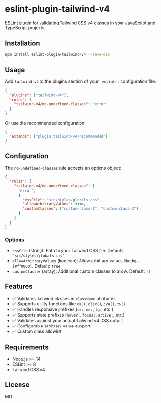 # eslint-plugin-tailwind-v4

ESLint plugin for validating Tailwind CSS v4 classes in your JavaScript and TypeScript projects.

## Installation

```bash
npm install eslint-plugin-tailwind-v4 --save-dev
```

## Usage

Add `tailwind-v4` to the plugins section of your `.eslintrc` configuration file:

```json
{
  "plugins": ["tailwind-v4"],
  "rules": {
    "tailwind-v4/no-undefined-classes": "error"
  }
}
```

Or use the recommended configuration:

```json
{
  "extends": ["plugin:tailwind-v4/recommended"]
}
```

## Configuration

The `no-undefined-classes` rule accepts an options object:

```json
{
  "rules": {
    "tailwind-v4/no-undefined-classes": [
      "error",
      {
        "cssFile": "src/styles/globals.css",
        "allowArbitraryValues": true,
        "customClasses": ["custom-class-1", "custom-class-2"]
      }
    ]
  }
}
```

### Options

- `cssFile` (string): Path to your Tailwind CSS file. Default: `"src/styles/globals.css"`
- `allowArbitraryValues` (boolean): Allow arbitrary values like `bg-[#ff0000]`. Default: `true`
- `customClasses` (array): Additional custom classes to allow. Default: `[]`

## Features

- ✅ Validates Tailwind classes in `className` attributes
- ✅ Supports utility functions like `cn()`, `clsx()`, `cva()`, `tw()`
- ✅ Handles responsive prefixes (`sm:`, `md:`, `lg:`, etc.)
- ✅ Supports state prefixes (`hover:`, `focus:`, `active:`, etc.)
- ✅ Validates against your actual Tailwind v4 CSS output
- ✅ Configurable arbitrary value support
- ✅ Custom class allowlist

## Requirements

- Node.js >= 14
- ESLint >= 8
- Tailwind CSS v4

## License

MIT